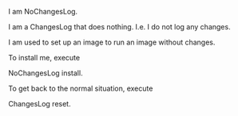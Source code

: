 I am NoChangesLog.

I am a ChangesLog that does nothing. I.e. I do not log any changes.

I am used to set up an image to run an image without changes.

To install me, execute

  NoChangesLog install.

To get back to the normal situation, execute

  ChangesLog reset.